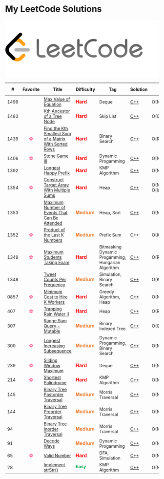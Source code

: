 # My LeetCode Solutions  
![cover](assets/cover.png)

| # | Favorite | Title | Difficulty | Tag | Solution | Time | Space | Special Trick |
|---| :------: | ----- | ---------- | --- | -------- | ---- | ----- | ------------- |
|1499||[Max Value of Equation](https://leetcode.com/problems/max-value-of-equation/) |<img src="assets/hard-icon.png" height="12">|Deque|[C++](cpp/1499)|O(N)|O(N)|Monotonic List|
|1483||[Kth Ancestor of a Tree Node](https://leetcode.com/problems/kth-ancestor-of-a-tree-node/) |<img src="assets/hard-icon.png" height="12">|Skip List|[C++](cpp/1483)|O(Q * log(k))|O(n * log(H))|Skip List|
|1439|<img src="assets/favorite-icon.png" height="12">|[Find the Kth Smallest Sum of a Matrix With Sorted Rows](https://leetcode.com/problems/find-the-kth-smallest-sum-of-a-matrix-with-sorted-rows/) |<img src="assets/hard-icon.png" height="12">|Binary Search|[C++](cpp/1439)|O(RClog(R)log(C))|O(R)||
|1406|<img src="assets/favorite-icon.png" height="12">|[Stone Game III](https://leetcode.com/problems/stone-game-iii/) |<img src="assets/hard-icon.png" height="12">|Dynamic Progamming|[C++](cpp/1406)|O(N)|O(1)| Modulo in DP Array |
|1392||[Longest Happy Prefix](https://leetcode.com/problems/longest-happy-prefix/) |<img src="assets/hard-icon.png" height="12">|KMP Algorithm|[C++](cpp/1392)|O(N)|O(N)||
|1354|<img src="assets/favorite-icon.png" height="12">|[Construct Target Array With Multiple Sums](https://leetcode.com/problems/construct-target-array-with-multiple-sums/) |<img src="assets/hard-icon.png" height="12">|Heap|[C++](cpp/1354)|O(N) + O(logDlogN)|O(N)||
|1353||[Maximum Number of Events That Can Be Attended](https://leetcode.com/problems/maximum-number-of-events-that-can-be-attended/) |<img src="assets/medium-icon.png" height="12">|Heap, Sort|[C++](cpp/1353)|O(NlogN)|O(N)||
|1352|<img src="assets/favorite-icon.png" height="12">|[Product of the Last K Numbers](https://leetcode.com/problems/product-of-the-last-k-numbers/) |<img src="assets/medium-icon.png" height="12">|Prefix Sum|[C++](cpp/1352)|O(K)|O(K)||
|1349|<img src="assets/favorite-icon.png" height="12">|[Maximum Students Taking Exam](https://leetcode.com/problems/maximum-students-taking-exam/) |<img src="assets/hard-icon.png" height="12">|Bitmasking Dynamic Progamming, Hungarian Algorithm|[C++](cpp/1349)|O(R^2 * C^2)|O(RC)||
|1348||[Tweet Counts Per Frequency](https://leetcode.com/problems/tweet-counts-per-frequency/) |<img src="assets/medium-icon.png" height="12">|Simulation, Binary Search|[C++](cpp/1348)|O(K^2)|O(N)||
|0857|<img src="assets/favorite-icon.png" height="12">|[Minimum Cost to Hire K Workers](https://leetcode.com/problems/minimum-cost-to-hire-k-workers/) |<img src="assets/hard-icon.png" height="12">|Greedy Algorithm, Heap|[C++](cpp/857)|O(NlogN)|O(N)||
|407|<img src="assets/favorite-icon.png" height="12">|[Trapping Rain Water II](https://leetcode.com/problems/trapping-rain-water-ii/) |<img src="assets/hard-icon.png" height="12">|Heap|[C++](cpp/407)|O(RClog(RC))|O(RC)||
|307||[Range Sum Query - Mutable](https://leetcode.com/problems/range-sum-query-mutable/) |<img src="assets/medium-icon.png" height="12">|Binary Indexed Tree|[C++](cpp/307)|O(QlogN)|O(N)||
|300|<img src="assets/favorite-icon.png" height="12">|[Longest Increasing Subsequence](https://leetcode.com/problems/longest-increasing-subsequence/) |<img src="assets/medium-icon.png" height="12">|Dynamic Progamming, Binary Search|[C++](cpp/300)|O(NlogN)|O(N)||
|239|<img src="assets/favorite-icon.png" height="12">|[Sliding Window Maximum](https://leetcode.com/problems/sliding-window-maximum/) |<img src="assets/hard-icon.png" height="12">|Deque|[C++](cpp/239)|O(N)|O(N)||
|214|<img src="assets/favorite-icon.png" height="12">|[Shortest Palindrome](https://leetcode.com/problems/shortest-palindrome/) |<img src="assets/hard-icon.png" height="12">|KMP Algorithm|[C++](cpp/214)|O(N)|O(N)||
|145||[Binary Tree Postorder Traversal](https://leetcode.com/problems/binary-tree-postorder-traversal/submissions/) |<img src="assets/medium-icon.png" height="12">|Morris Traversal|[C++](cpp/145)|O(N)|O(1)|Morris Traversal|
|144||[Binary Tree Preorder Traversal](https://leetcode.com/problems/binary-tree-preorder-traversal/) |<img src="assets/medium-icon.png" height="12">|Morris Traversal|[C++](cpp/144)|O(N)|O(1)|Morris Traversal|
|94||[Binary Tree Inorder Traversal](https://leetcode.com/problems/binary-tree-inorder-traversal/) |<img src="assets/medium-icon.png" height="12">|Morris Traversal|[C++](cpp/94)|O(N)|O(1)|Morris Traversal|
|91||[Decode Ways](https://leetcode.com/problems/decode-ways/) |<img src="assets/medium-icon.png" height="12">|Dynamic Progamming|[C++](cpp/91)|O(N)|O(1)|Modulo in DP Array|
|65|<img src="assets/favorite-icon.png" height="12">|[Valid Number](https://leetcode.com/problems/valid-number/) |<img src="assets/hard-icon.png" height="12">|DFA, Simulation|[C++](cpp/65)|O(N)|O(1)||
|28||[Implement strStr()](https://leetcode.com/problems/implement-strstr/) |<img src="assets/easy-icon.png" height="14">|KMP Algorithm|[C++](cpp/28)|O(N)|O(M)||
